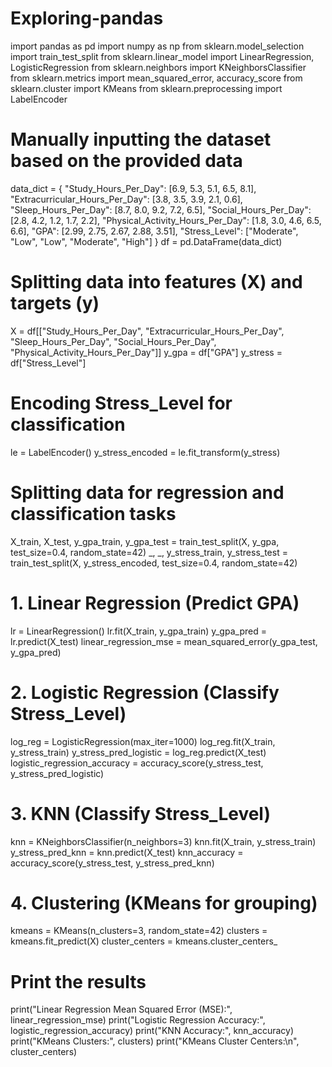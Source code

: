 # Exploring-pandas

import pandas as pd
import numpy as np
from sklearn.model_selection import train_test_split
from sklearn.linear_model import LinearRegression, LogisticRegression
from sklearn.neighbors import KNeighborsClassifier
from sklearn.metrics import mean_squared_error, accuracy_score
from sklearn.cluster import KMeans
from sklearn.preprocessing import LabelEncoder

# Manually inputting the dataset based on the provided data
data_dict = {
    "Study_Hours_Per_Day": [6.9, 5.3, 5.1, 6.5, 8.1],
    "Extracurricular_Hours_Per_Day": [3.8, 3.5, 3.9, 2.1, 0.6],
    "Sleep_Hours_Per_Day": [8.7, 8.0, 9.2, 7.2, 6.5],
    "Social_Hours_Per_Day": [2.8, 4.2, 1.2, 1.7, 2.2],
    "Physical_Activity_Hours_Per_Day": [1.8, 3.0, 4.6, 6.5, 6.6],
    "GPA": [2.99, 2.75, 2.67, 2.88, 3.51],
    "Stress_Level": ["Moderate", "Low", "Low", "Moderate", "High"]
}
df = pd.DataFrame(data_dict)

# Splitting data into features (X) and targets (y)
X = df[["Study_Hours_Per_Day", "Extracurricular_Hours_Per_Day", "Sleep_Hours_Per_Day", 
        "Social_Hours_Per_Day", "Physical_Activity_Hours_Per_Day"]]
y_gpa = df["GPA"]
y_stress = df["Stress_Level"]

# Encoding Stress_Level for classification
le = LabelEncoder()
y_stress_encoded = le.fit_transform(y_stress)

# Splitting data for regression and classification tasks
X_train, X_test, y_gpa_train, y_gpa_test = train_test_split(X, y_gpa, test_size=0.4, random_state=42)
_, _, y_stress_train, y_stress_test = train_test_split(X, y_stress_encoded, test_size=0.4, random_state=42)

# 1. Linear Regression (Predict GPA)
lr = LinearRegression()
lr.fit(X_train, y_gpa_train)
y_gpa_pred = lr.predict(X_test)
linear_regression_mse = mean_squared_error(y_gpa_test, y_gpa_pred)

# 2. Logistic Regression (Classify Stress_Level)
log_reg = LogisticRegression(max_iter=1000)
log_reg.fit(X_train, y_stress_train)
y_stress_pred_logistic = log_reg.predict(X_test)
logistic_regression_accuracy = accuracy_score(y_stress_test, y_stress_pred_logistic)

# 3. KNN (Classify Stress_Level)
knn = KNeighborsClassifier(n_neighbors=3)
knn.fit(X_train, y_stress_train)
y_stress_pred_knn = knn.predict(X_test)
knn_accuracy = accuracy_score(y_stress_test, y_stress_pred_knn)

# 4. Clustering (KMeans for grouping)
kmeans = KMeans(n_clusters=3, random_state=42)
clusters = kmeans.fit_predict(X)
cluster_centers = kmeans.cluster_centers_

# Print the results
print("Linear Regression Mean Squared Error (MSE):", linear_regression_mse)
print("Logistic Regression Accuracy:", logistic_regression_accuracy)
print("KNN Accuracy:", knn_accuracy)
print("KMeans Clusters:", clusters)
print("KMeans Cluster Centers:\n", cluster_centers)
